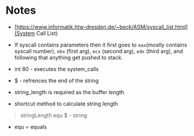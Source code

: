 # Notes

* [https://www.informatik.htw-dresden.de/~beck/ASM/syscall_list.html](System Call List)

* If syscall contains parameters then it first goes to `eax`(mostly contains syscall number), `ebx` (first arg), `ecx` (second arg), `edx` (third arg), and following that anything get pushed to stack.

* int 80 - executes the system_calls

* $ - refrences the end of the string

* string_length is required as the buffer length

* shortcut method to calculate string length
> stringLength equ $ - string

* equ = equals
